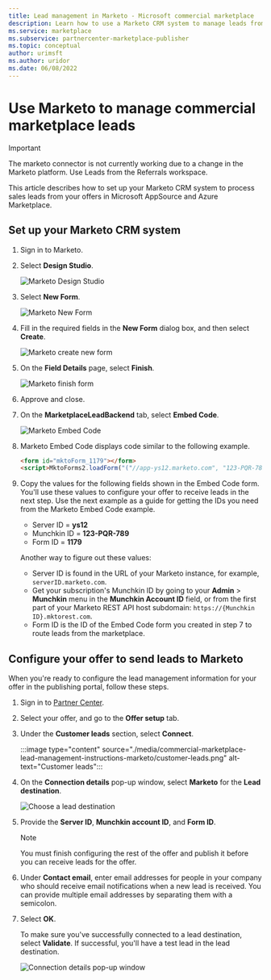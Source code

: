 ```yaml
---
title: Lead management in Marketo - Microsoft commercial marketplace
description: Learn how to use a Marketo CRM system to manage leads from Microsoft AppSource and Azure Marketplace.
ms.service: marketplace
ms.subservice: partnercenter-marketplace-publisher
ms.topic: conceptual
author: urimsft
ms.author: uridor
ms.date: 06/08/2022
---
```


# Use Marketo to manage commercial marketplace leads

> [!IMPORTANT]
> The marketo connector is not currently working due to a change in the Marketo platform. Use Leads from the Referrals workspace.

This article describes how to set up your Marketo CRM system to process sales leads from your offers in Microsoft AppSource and Azure Marketplace.

## Set up your Marketo CRM system

1. Sign in to Marketo.

1. Select **Design Studio**.

    ![Marketo Design Studio](./media/commercial-marketplace-lead-management-instructions-marketo/marketo-1.png)

1.  Select **New Form**.

    ![Marketo New Form](./media/commercial-marketplace-lead-management-instructions-marketo/marketo-2.png)

1.  Fill in the required fields in the **New Form** dialog box, and then select **Create**.

    ![Marketo create new form](./media/commercial-marketplace-lead-management-instructions-marketo/marketo-3.png)

1.  On the **Field Details** page, select **Finish**.

    ![Marketo finish form](./media/commercial-marketplace-lead-management-instructions-marketo/marketo-4.png)

1.  Approve and close.

1. On the **MarketplaceLeadBackend** tab, select **Embed Code**. 

    ![Marketo Embed Code](./media/commercial-marketplace-lead-management-instructions-marketo/marketo-6.png)

1. Marketo Embed Code displays code similar to the following example.

    ```html
    <form id="mktoForm_1179"></form>
    <script>MktoForms2.loadForm("("//app-ys12.marketo.com", "123-PQR-789", 1179);</script>
    ```

1. Copy the values for the following fields shown in the Embed Code form. You'll use these values to configure your offer to receive leads in the next step. Use the next example as a guide for getting the IDs you need from the Marketo Embed Code example.

    - Server ID = **ys12**
    - Munchkin ID = **123-PQR-789**
    - Form ID = **1179**

    Another way to figure out these values:

    - Server ID is found in the URL of your Marketo instance, for example, `serverID.marketo.com`.
    - Get your subscription's Munchkin ID by going to your **Admin** > **Munchkin** menu in the **Munchkin Account ID** field, or from the first part of your Marketo REST API host subdomain: `https://{Munchkin ID}.mktorest.com`.
    - Form ID is the ID of the Embed Code form you created in step 7 to route leads from the marketplace.

## Configure your offer to send leads to Marketo

When you're ready to configure the lead management information for your offer in the publishing portal, follow these steps. 

1. Sign in to [Partner Center](https://go.microsoft.com/fwlink/?linkid=2165290).

1. Select your offer, and go to the **Offer setup** tab.

1. Under the **Customer leads** section, select **Connect**.

    :::image type="content" source="./media/commercial-marketplace-lead-management-instructions-marketo/customer-leads.png" alt-text="Customer leads":::

1. On the **Connection details** pop-up window, select **Marketo** for the **Lead destination**.

    ![Choose a lead destination](./media/commercial-marketplace-lead-management-instructions-marketo/choose-lead-destination.png)

1. Provide the **Server ID**, **Munchkin account ID**, and **Form ID**.

    > [!NOTE]
    > You must finish configuring the rest of the offer and publish it before you can receive leads for the offer. 

1. Under **Contact email**, enter email addresses for people in your company who should receive email notifications when a new lead is received. You can provide multiple email addresses by separating them with a semicolon.

1. Select **OK**.

   To make sure you've successfully connected to a lead destination, select **Validate**. If successful, you'll have a test lead in the lead destination.

   ![Connection details pop-up window](./media/commercial-marketplace-lead-management-instructions-marketo/marketo-connection-details.png)
